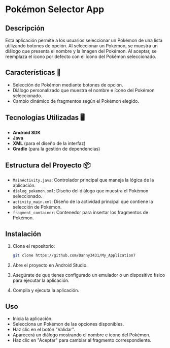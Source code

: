 # Pokémon Selector App

## Descripción

Esta aplicación permite a los usuarios seleccionar un Pokémon de una lista utilizando botones de opción. Al seleccionar un Pokémon, se muestra un diálogo que presenta el nombre y la imagen del Pokémon. Al aceptar, se reemplaza el ícono por defecto con el ícono del Pokémon seleccionado.

## Características 🚀

- Selección de Pokémon mediante botones de opción.
- Diálogo personalizado que muestra el nombre e ícono del Pokémon seleccionado.
- Cambio dinámico de fragmentos según el Pokémon elegido.

## Tecnologías Utilizadas 🖥️

- **Android SDK**
- **Java**
- **XML** (para el diseño de la interfaz)
- **Gradle** (para la gestión de dependencias)

## Estructura del Proyecto 📦

- `MainActivity.java`: Controlador principal que maneja la lógica de la aplicación.
- `dialog_pokemon.xml`: Diseño del diálogo que muestra el Pokémon seleccionado.
- `activity_main.xml`: Diseño de la actividad principal que contiene la selección de Pokémon.
- `fragment_container`: Contenedor para insertar los fragmentos de Pokémon.

## Instalación

1. Clona el repositorio:

   ```bash
   git clone https://github.com/Danny3431/My_Application7
2. Abre el proyecto en Android Studio.
3. Asegúrate de que tienes configurado un emulador o un dispositivo físico para ejecutar la aplicación.
4. Compila y ejecuta la aplicación.
## Uso
- Inicia la aplicación.
- Selecciona un Pokémon de las opciones disponibles.
- Haz clic en el botón "Validar".
- Aparecerá un diálogo mostrando el nombre e ícono del Pokémon.
- Haz clic en "Aceptar" para cambiar al fragmento correspondiente.
